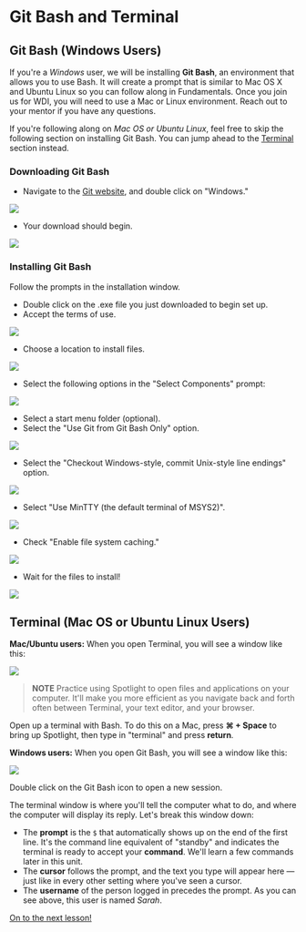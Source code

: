 # Git Bash and Terminal

## Git Bash \(Windows Users\)

If you're a _Windows_ user, we will be installing **Git Bash**, an environment that allows you to use Bash. It will create a prompt that is similar to Mac OS X and Ubuntu Linux so you can follow along in Fundamentals. Once you join us for WDI, you will need to use a Mac or Linux environment. Reach out to your mentor if you have any questions.

If you're following along on _Mac OS or Ubuntu Linux_, feel free to skip the following section on installing Git Bash. You can jump ahead to the [Terminal](git-bash-and-terminal.md#terminal) section instead.

### Downloading Git Bash

* Navigate to the [Git website](https://git-scm.com/), and double click on "Windows."

![](../.gitbook/assets/git-bash-download-1%20%281%29.jpg)

* Your download should begin.

![](../.gitbook/assets/git-bash-download-2%20%281%29.jpg)

### Installing Git Bash

Follow the prompts in the installation window.

* Double click on the .exe file you just downloaded to begin set up.
* Accept the terms of use.

![](../.gitbook/assets/git-bash-install-1.jpg)

* Choose a location to install files.

![](../.gitbook/assets/git-bash-install-2%20%281%29.jpg)

* Select the following options in the "Select Components" prompt:

![](../.gitbook/assets/git-bash-install-3%20%281%29.jpg)

* Select a start menu folder \(optional\).
* Select the "Use Git from Git Bash Only" option.

![](../.gitbook/assets/git-bash-install-4.jpg)

* Select the "Checkout Windows-style, commit Unix-style line endings" option.

![](../.gitbook/assets/git-bash-install-5%20%281%29.jpg)

* Select "Use MinTTY \(the default terminal of MSYS2\)".

![](../.gitbook/assets/git-bash-install-6.jpg)

* Check "Enable file system caching."

![](../.gitbook/assets/git-bash-install-7%20%281%29.jpg)

* Wait for the files to install!

![](../.gitbook/assets/git-bash-install-8.jpg)

## Terminal \(Mac OS or Ubuntu Linux Users\)

**Mac/Ubuntu users:** When you open Terminal, you will see a window like this:

![](../.gitbook/assets/terminal-blank%20%281%29.gif)

> **NOTE** Practice using Spotlight to open files and applications on your computer. It'll make you more efficient as you navigate back and forth often between Terminal, your text editor, and your browser.

Open up a terminal with Bash. To do this on a Mac, press **⌘ + Space** to bring up Spotlight, then type in "terminal" and press **return**.

**Windows users:** When you open Git Bash, you will see a window like this:

![](../.gitbook/assets/git-bash.gif)

Double click on the Git Bash icon to open a new session.

The terminal window is where you'll tell the computer what to do, and where the computer will display its reply. Let's break this window down:

* The **prompt** is the `$` that automatically shows up on the end of the first line. It's the command line equivalent of "standby" and indicates the terminal is ready to accept your **command**. We'll learn a few commands later in this unit.
* The **cursor** follows the prompt, and the text you type will appear here — just like in every other setting where you've seen a cursor.
* The **username** of the person logged in precedes the prompt. As you can see above, this user is named _Sarah_.

[On to the next lesson!](text-editors-and-browsers.md)

